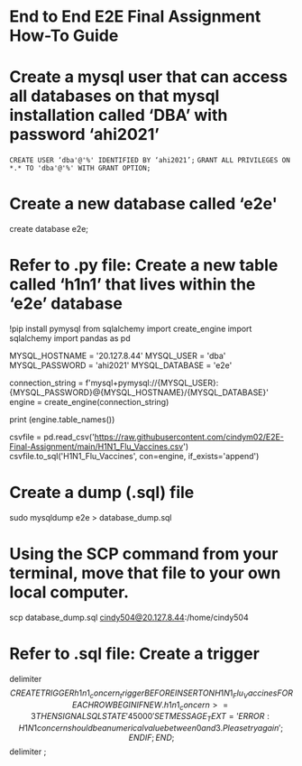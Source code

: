# End to End E2E Final Assignment How-To Guide
 
# Create a mysql user that can access all databases on that mysql installation called ‘DBA’ with password ‘ahi2021’
`CREATE USER ‘dba'@'%' IDENTIFIED BY ‘ahi2021’;`
`GRANT ALL PRIVILEGES ON *.* TO 'dba'@'%' WITH GRANT OPTION;`

# Create a new database called ‘e2e'
create database e2e;
 
# Refer to .py file: Create a new table called ‘h1n1’ that lives within the ‘e2e’ database
!pip install pymysql
from sqlalchemy import create_engine
import sqlalchemy
import pandas as pd

MYSQL_HOSTNAME = '20.127.8.44'
MYSQL_USER = 'dba'
MYSQL_PASSWORD = 'ahi2021'
MYSQL_DATABASE = 'e2e'

connection_string = f'mysql+pymysql://{MYSQL_USER}:{MYSQL_PASSWORD}@{MYSQL_HOSTNAME}/{MYSQL_DATABASE}'
engine = create_engine(connection_string)

print (engine.table_names())

csvfile = pd.read_csv('https://raw.githubusercontent.com/cindym02/E2E-Final-Assignment/main/H1N1_Flu_Vaccines.csv')
csvfile.to_sql('H1N1_Flu_Vaccines', con=engine, if_exists='append')

# Create a dump (.sql) file
sudo mysqldump e2e > database_dump.sql

# Using the SCP command from your terminal, move that file to your own local computer.
scp database_dump.sql cindy504@20.127.8.44:/home/cindy504

# Refer to .sql file: Create a trigger
delimiter $$
CREATE TRIGGER h1n1_concern_trigger BEFORE INSERT ON H1N1_Flu_Vaccines
FOR EACH ROW
BEGIN
	 IF NEW.h1n1_concern >= 3 THEN
	  	SIGNAL SQLSTATE '45000'
    SET MESSAGE_TEXT = 'ERROR: H1N1 concern should be a numerical value between 0 and 3. Please try again';
	 END IF;
END; $$
delimiter ;

 
 
 
 
 
 
 
 
 
 
 

 
